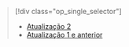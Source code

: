> [!div class="op_single_selector"]
> * [Atualização 2](../articles/storsimple/storsimple-clone-volume-u2.md)
> * [Atualização 1 e anterior](../articles/storsimple/storsimple-clone-volume.md)
> 
> 



<!--HONumber=Nov16_HO3-->


